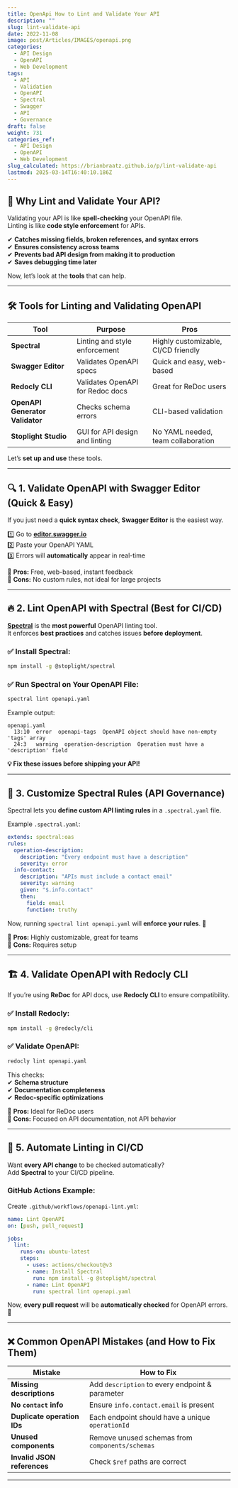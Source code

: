 ```yaml
---
title: OpenApi How to Lint and Validate Your API
description: ""
slug: lint-validate-api
date: 2022-11-08
image: post/Articles/IMAGES/openapi.png
categories:
  - API Design
  - OpenAPI
  - Web Development
tags:
  - API
  - Validation
  - OpenAPI
  - Spectral
  - Swagger
  - API
  - Governance
draft: false
weight: 731
categories_ref:
  - API Design
  - OpenAPI
  - Web Development
slug_calculated: https://brianbraatz.github.io/p/lint-validate-api
lastmod: 2025-03-14T16:40:10.186Z
---
```

<!-- 
# How to Lint and Validate Your API

So, you’ve built an OpenAPI definition. **Great!**  
But is it **valid**? Is it **clean**? Is it **consistent**?  

If your OpenAPI file is a mess, it could mean **broken tools, inconsistent APIs, and sad developers**. 😢  

**Good news:** You can **lint and validate** your API definition to catch errors **before** they cause trouble.  

---
-->

## 🚀 Why Lint and Validate Your API?

Validating your API is like **spell-checking** your OpenAPI file.\
Linting is like **code style enforcement** for APIs.

✔ **Catches missing fields, broken references, and syntax errors**\
✔ **Ensures consistency across teams**\
✔ **Prevents bad API design from making it to production**\
✔ **Saves debugging time later**

Now, let’s look at the **tools** that can help.

***

## 🛠 Tools for Linting and Validating OpenAPI

| Tool                            | Purpose                          | Pros                                |
| ------------------------------- | -------------------------------- | ----------------------------------- |
| **Spectral**                    | Linting and style enforcement    | Highly customizable, CI/CD friendly |
| **Swagger Editor**              | Validates OpenAPI specs          | Quick and easy, web-based           |
| **Redocly CLI**                 | Validates OpenAPI for Redoc docs | Great for ReDoc users               |
| **OpenAPI Generator Validator** | Checks schema errors             | CLI-based validation                |
| **Stoplight Studio**            | GUI for API design and linting   | No YAML needed, team collaboration  |

Let’s **set up and use** these tools.

***

## 🔍 1. Validate OpenAPI with Swagger Editor (Quick & Easy)

If you just need a **quick syntax check**, **Swagger Editor** is the easiest way.

1️⃣ Go to **[editor.swagger.io](https://editor.swagger.io/)**\
2️⃣ Paste your OpenAPI YAML\
3️⃣ Errors will **automatically** appear in real-time

🔹 **Pros:** Free, web-based, instant feedback\
🔹 **Cons:** No custom rules, not ideal for large projects

***

## 🔥 2. Lint OpenAPI with Spectral (Best for CI/CD)

[**Spectral**](https://stoplight.io/open-source/spectral) is the **most powerful** OpenAPI linting tool.\
It enforces **best practices** and catches issues **before deployment**.

### ✅ Install Spectral:

```sh
npm install -g @stoplight/spectral
```

### ✅ Run Spectral on Your OpenAPI File:

```sh
spectral lint openapi.yaml
```

Example output:

```
openapi.yaml
  13:10  error  openapi-tags  OpenAPI object should have non-empty 'tags' array
  24:3   warning  operation-description  Operation must have a 'description' field
```

**💡 Fix these issues before shipping your API!**

***

## 🔧 3. Customize Spectral Rules (API Governance)

Spectral lets you **define custom API linting rules** in a `.spectral.yaml` file.

Example `.spectral.yaml`:

```yaml
extends: spectral:oas
rules:
  operation-description:
    description: "Every endpoint must have a description"
    severity: error
  info-contact:
    description: "APIs must include a contact email"
    severity: warning
    given: "$.info.contact"
    then:
      field: email
      function: truthy
```

Now, running `spectral lint openapi.yaml` will **enforce your rules**. 🚀

🔹 **Pros:** Highly customizable, great for teams\
🔹 **Cons:** Requires setup

***

## 🏗 4. Validate OpenAPI with Redocly CLI

If you’re using **ReDoc** for API docs, use **Redocly CLI** to ensure compatibility.

### ✅ Install Redocly:

```sh
npm install -g @redocly/cli
```

### ✅ Validate OpenAPI:

```sh
redocly lint openapi.yaml
```

This checks:\
✔ **Schema structure**\
✔ **Documentation completeness**\
✔ **Redoc-specific optimizations**

🔹 **Pros:** Ideal for ReDoc users\
🔹 **Cons:** Focused on API documentation, not API behavior

***

## 🔄 5. Automate Linting in CI/CD

Want **every API change** to be checked automatically?\
Add **Spectral** to your CI/CD pipeline.

### **GitHub Actions Example:**

Create `.github/workflows/openapi-lint.yml`:

```yaml
name: Lint OpenAPI
on: [push, pull_request]

jobs:
  lint:
    runs-on: ubuntu-latest
    steps:
      - uses: actions/checkout@v3
      - name: Install Spectral
        run: npm install -g @stoplight/spectral
      - name: Lint OpenAPI
        run: spectral lint openapi.yaml
```

Now, **every pull request** will be **automatically checked** for OpenAPI errors. 🚀

***

## ❌ Common OpenAPI Mistakes (and How to Fix Them)

| Mistake                     | How to Fix                                       |
| --------------------------- | ------------------------------------------------ |
| **Missing descriptions**    | Add `description` to every endpoint & parameter  |
| **No `contact` info**       | Ensure `info.contact.email` is present           |
| **Duplicate operation IDs** | Each endpoint should have a unique `operationId` |
| **Unused components**       | Remove unused schemas from `components/schemas`  |
| **Invalid JSON references** | Check `$ref` paths are correct                   |

***

<!-- 
## 🔥 Conclusion: Linting = API Quality

If you want **clean, reliable, and future-proof APIs**, **linting and validation are essential**.

### 🏆 Recommended Setup:
✅ **Swagger Editor** – Quick syntax check  
✅ **Spectral** – Best for enforcing rules  
✅ **Redocly CLI** – If using ReDoc  
✅ **CI/CD Linting** – Automate everything  

By **validating APIs early**, you’ll **avoid broken tools, frustrated developers, and bad API experiences**. 🚀

Now go forth and **lint like a pro!** 🏆

---

## 🔑 Key Takeaways

| Summary        | Details |
|---------------|---------|
| **What is API linting?** | Checking OpenAPI specs for errors and best practices. |
| **Best quick validation tool?** | Swagger Editor (Web-based). |
| **Best full linting tool?** | Spectral (Highly customizable). |
| **Best for ReDoc users?** | Redocly CLI. |
| **How to automate linting?** | Add Spectral to CI/CD pipelines. |
| **Common OpenAPI mistakes?** | Missing descriptions, duplicate operation IDs, invalid refs. |

```
-->
